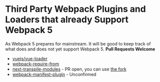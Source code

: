 # Third Party Webpack Plugins and Loaders that already Support Webpack 5

As Webpack 5 prepares for mainstream. It will be good to keep track of what does and does not yet support Webpack 5. **Pull Requests Welcome**

- [vuejs/vue-loader](https://github.com/vuejs/vue-loader/releases/tag/v16.0.0-beta.4)
- [webpack-require-from](https://github.com/agoldis/webpack-require-from#webpack-require-from)
- [next-transpile-modules](https://github.com/martpie/next-transpile-modules/pull/91) - PR open, you can use [the fork](https://www.npmjs.com/package/@module-federation/next-transpile-modules)
- [webpack-manifest-plugin](https://github.com/danethurber/webpack-manifest-plugin) - Unconfirmed

